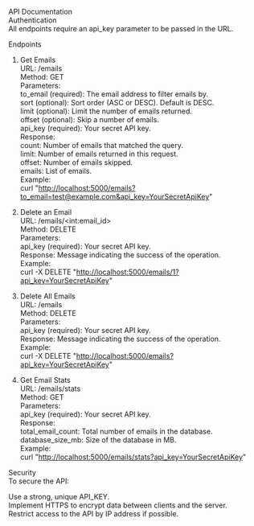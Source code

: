 <p class="has-line-data" data-line-start="0" data-line-end="3">API Documentation<br>
Authentication<br>
All endpoints require an api_key parameter to be passed in the URL.</p>
<p class="has-line-data" data-line-start="4" data-line-end="5">Endpoints</p>
<ol>
<li class="has-line-data" data-line-start="5" data-line-end="22">
<p class="has-line-data" data-line-start="5" data-line-end="21">Get Emails<br>
URL: /emails<br>
Method: GET<br>
Parameters:<br>
to_email (required): The email address to filter emails by.<br>
sort (optional): Sort order (ASC or DESC). Default is DESC.<br>
limit (optional): Limit the number of emails returned.<br>
offset (optional): Skip a number of emails.<br>
api_key (required): Your secret API key.<br>
Response:<br>
count: Number of emails that matched the query.<br>
limit: Number of emails returned in this request.<br>
offset: Number of emails skipped.<br>
emails: List of emails.<br>
Example:<br>
curl &quot;<a href="http://localhost:5000/emails?to_email=test@example.com&amp;api_key=YourSecretApiKey">http://localhost:5000/emails?to_email=test@example.com&amp;api_key=YourSecretApiKey</a>&quot;</p>
</li>
<li class="has-line-data" data-line-start="22" data-line-end="31">
<p class="has-line-data" data-line-start="22" data-line-end="30">Delete an Email<br>
URL: /emails/&lt;int:email_id&gt;<br>
Method: DELETE<br>
Parameters:<br>
api_key (required): Your secret API key.<br>
Response: Message indicating the success of the operation.<br>
Example:<br>
curl -X DELETE &quot;<a href="http://localhost:5000/emails/1?api_key=YourSecretApiKey">http://localhost:5000/emails/1?api_key=YourSecretApiKey</a>&quot;</p>
</li>
<li class="has-line-data" data-line-start="31" data-line-end="40">
<p class="has-line-data" data-line-start="31" data-line-end="39">Delete All Emails<br>
URL: /emails<br>
Method: DELETE<br>
Parameters:<br>
api_key (required): Your secret API key.<br>
Response: Message indicating the success of the operation.<br>
Example:<br>
curl -X DELETE &quot;<a href="http://localhost:5000/emails?api_key=YourSecretApiKey">http://localhost:5000/emails?api_key=YourSecretApiKey</a>&quot;</p>
</li>
<li class="has-line-data" data-line-start="40" data-line-end="51">
<p class="has-line-data" data-line-start="40" data-line-end="50">Get Email Stats<br>
URL: /emails/stats<br>
Method: GET<br>
Parameters:<br>
api_key (required): Your secret API key.<br>
Response:<br>
total_email_count: Total number of emails in the database.<br>
database_size_mb: Size of the database in MB.<br>
Example:<br>
curl &quot;<a href="http://localhost:5000/emails/stats?api_key=YourSecretApiKey">http://localhost:5000/emails/stats?api_key=YourSecretApiKey</a>&quot;</p>
</li>
</ol>
<p class="has-line-data" data-line-start="51" data-line-end="53">Security<br>
To secure the API:</p>
<p class="has-line-data" data-line-start="54" data-line-end="57">Use a strong, unique API_KEY.<br>
Implement HTTPS to encrypt data between clients and the server.<br>
Restrict access to the API by IP address if possible.</p>

